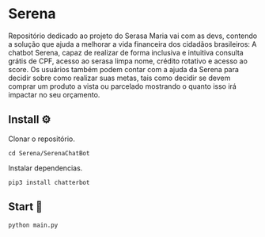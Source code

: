 # Serena
Repositório dedicado ao projeto do Serasa Maria vai com as devs, contendo a solução que ajuda a melhorar a vida financeira dos cidadãos brasileiros: A chatbot Serena, capaz de realizar de forma inclusiva e intuitiva consulta grátis de CPF, acesso ao serasa limpa nome, crédito rotativo e acesso ao score. Os usuários também podem contar com a ajuda da Serena para decidir sobre como realizar suas metas, tais como decidir se devem comprar um produto a vista ou parcelado mostrando o quanto isso irá impactar no seu orçamento.


## Install ⚙️

Clonar o repositório.
```
cd Serena/SerenaChatBot
```
Instalar dependencias.
```
pip3 install chatterbot
```

## Start 🏃
```
python main.py
```

